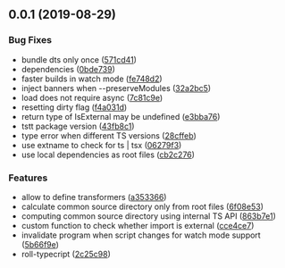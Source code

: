 ## 0.0.1 (2019-08-29)


### Bug Fixes

* bundle dts only once ([571cd41](https://github.com/gavar/wrench/commit/571cd41))
* dependencies ([0bde739](https://github.com/gavar/wrench/commit/0bde739))
* faster builds in watch mode ([fe748d2](https://github.com/gavar/wrench/commit/fe748d2))
* inject banners when --preserveModules ([32a2bc5](https://github.com/gavar/wrench/commit/32a2bc5))
* load does not require async ([7c81c9e](https://github.com/gavar/wrench/commit/7c81c9e))
* resetting dirty flag ([f4a031d](https://github.com/gavar/wrench/commit/f4a031d))
* return type of IsExternal may be undefined ([e3bba76](https://github.com/gavar/wrench/commit/e3bba76))
* tstt package version ([43fb8c1](https://github.com/gavar/wrench/commit/43fb8c1))
* type error when different TS versions ([28cffeb](https://github.com/gavar/wrench/commit/28cffeb))
* use extname to check for ts | tsx ([06279f3](https://github.com/gavar/wrench/commit/06279f3))
* use local dependencies as root files ([cb2c276](https://github.com/gavar/wrench/commit/cb2c276))


### Features

* allow to define transformers ([a353366](https://github.com/gavar/wrench/commit/a353366))
* calculate common source directory only from root files ([6f08e53](https://github.com/gavar/wrench/commit/6f08e53))
* computing common source directory using internal TS API ([863b7e1](https://github.com/gavar/wrench/commit/863b7e1))
* custom function to check whether import is external ([cce4ce7](https://github.com/gavar/wrench/commit/cce4ce7))
* invalidate program when script changes for watch mode support ([5b66f9e](https://github.com/gavar/wrench/commit/5b66f9e))
* roll-typecript ([2c25c98](https://github.com/gavar/wrench/commit/2c25c98))
